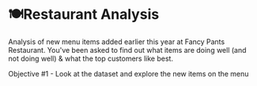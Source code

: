 # 🍽️Restaurant Analysis
Analysis of new menu items added earlier this year at Fancy Pants Restaurant.
You've been asked to find out what items are doing well (and not doing well) & what the top customers like best.

Objective #1 - Look at the dataset and explore the new items on the menu

